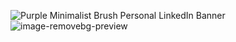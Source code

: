 ![Purple Minimalist Brush Personal LinkedIn Banner](https://user-images.githubusercontent.com/72257400/147883960-a9234356-e0e4-429a-9c42-86dba6434c1d.gif)
![image-removebg-preview](https://user-images.githubusercontent.com/72257400/147884510-39fc8b90-79ba-4d88-af35-ad54a4dcf68b.png)



<!--
**yatharthagr7/yatharthagr7** is a ✨ _special_ ✨ repository because its `README.md` (this file) appears on your GitHub profile.

Here are some ideas to get you started:

- 🔭 I’m currently working on ...
- 🌱 I’m currently learning ...
- 👯 I’m looking to collaborate on ...
- 🤔 I’m looking for help with ...
- 💬 Ask me about ...
- 📫 How to reach me: ...
- 😄 Pronouns: ...
- ⚡ Fun fact: ...
-->
